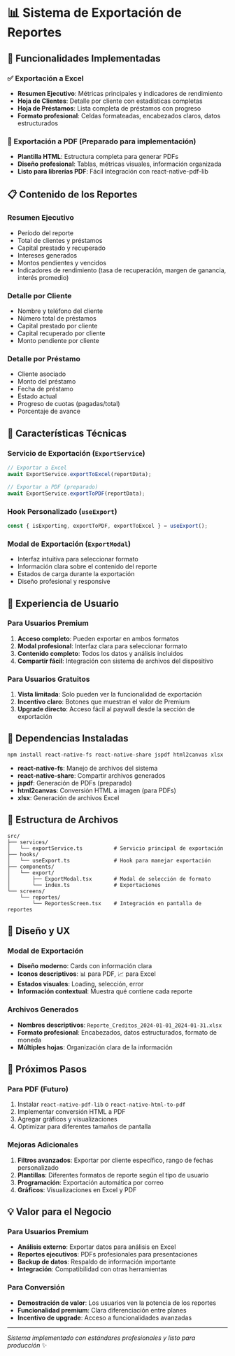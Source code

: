 # 📊 Sistema de Exportación de Reportes

## 🚀 Funcionalidades Implementadas

### ✅ Exportación a Excel
- **Resumen Ejecutivo**: Métricas principales y indicadores de rendimiento
- **Hoja de Clientes**: Detalle por cliente con estadísticas completas
- **Hoja de Préstamos**: Lista completa de préstamos con progreso
- **Formato profesional**: Celdas formateadas, encabezados claros, datos estructurados

### 🔧 Exportación a PDF (Preparado para implementación)
- **Plantilla HTML**: Estructura completa para generar PDFs
- **Diseño profesional**: Tablas, métricas visuales, información organizada
- **Listo para librerías PDF**: Fácil integración con react-native-pdf-lib

## 📋 Contenido de los Reportes

### Resumen Ejecutivo
- Período del reporte
- Total de clientes y préstamos
- Capital prestado y recuperado
- Intereses generados
- Montos pendientes y vencidos
- Indicadores de rendimiento (tasa de recuperación, margen de ganancia, interés promedio)

### Detalle por Cliente
- Nombre y teléfono del cliente
- Número total de préstamos
- Capital prestado por cliente
- Capital recuperado por cliente
- Monto pendiente por cliente

### Detalle por Préstamo
- Cliente asociado
- Monto del préstamo
- Fecha de préstamo
- Estado actual
- Progreso de cuotas (pagadas/total)
- Porcentaje de avance

## 🎯 Características Técnicas

### Servicio de Exportación (`ExportService`)
```typescript
// Exportar a Excel
await ExportService.exportToExcel(reportData);

// Exportar a PDF (preparado)
await ExportService.exportToPDF(reportData);
```

### Hook Personalizado (`useExport`)
```typescript
const { isExporting, exportToPDF, exportToExcel } = useExport();
```

### Modal de Exportación (`ExportModal`)
- Interfaz intuitiva para seleccionar formato
- Información clara sobre el contenido del reporte
- Estados de carga durante la exportación
- Diseño profesional y responsive

## 📱 Experiencia de Usuario

### Para Usuarios Premium
1. **Acceso completo**: Pueden exportar en ambos formatos
2. **Modal profesional**: Interfaz clara para seleccionar formato
3. **Contenido completo**: Todos los datos y análisis incluidos
4. **Compartir fácil**: Integración con sistema de archivos del dispositivo

### Para Usuarios Gratuitos
1. **Vista limitada**: Solo pueden ver la funcionalidad de exportación
2. **Incentivo claro**: Botones que muestran el valor de Premium
3. **Upgrade directo**: Acceso fácil al paywall desde la sección de exportación

## 🔧 Dependencias Instaladas

```bash
npm install react-native-fs react-native-share jspdf html2canvas xlsx
```

- **react-native-fs**: Manejo de archivos del sistema
- **react-native-share**: Compartir archivos generados
- **jspdf**: Generación de PDFs (preparado)
- **html2canvas**: Conversión HTML a imagen (para PDFs)
- **xlsx**: Generación de archivos Excel

## 📁 Estructura de Archivos

```
src/
├── services/
│   └── exportService.ts          # Servicio principal de exportación
├── hooks/
│   └── useExport.ts              # Hook para manejar exportación
├── components/
│   └── export/
│       ├── ExportModal.tsx       # Modal de selección de formato
│       └── index.ts              # Exportaciones
└── screens/
    └── reportes/
        └── ReportesScreen.tsx    # Integración en pantalla de reportes
```

## 🎨 Diseño y UX

### Modal de Exportación
- **Diseño moderno**: Cards con información clara
- **Iconos descriptivos**: 📊 para PDF, 📈 para Excel
- **Estados visuales**: Loading, selección, error
- **Información contextual**: Muestra qué contiene cada reporte

### Archivos Generados
- **Nombres descriptivos**: `Reporte_Creditos_2024-01-01_2024-01-31.xlsx`
- **Formato profesional**: Encabezados, datos estructurados, formato de moneda
- **Múltiples hojas**: Organización clara de la información

## 🚀 Próximos Pasos

### Para PDF (Futuro)
1. Instalar `react-native-pdf-lib` o `react-native-html-to-pdf`
2. Implementar conversión HTML a PDF
3. Agregar gráficos y visualizaciones
4. Optimizar para diferentes tamaños de pantalla

### Mejoras Adicionales
1. **Filtros avanzados**: Exportar por cliente específico, rango de fechas personalizado
2. **Plantillas**: Diferentes formatos de reporte según el tipo de usuario
3. **Programación**: Exportación automática por correo
4. **Gráficos**: Visualizaciones en Excel y PDF

## 💡 Valor para el Negocio

### Para Usuarios Premium
- **Análisis externo**: Exportar datos para análisis en Excel
- **Reportes ejecutivos**: PDFs profesionales para presentaciones
- **Backup de datos**: Respaldo de información importante
- **Integración**: Compatibilidad con otras herramientas

### Para Conversión
- **Demostración de valor**: Los usuarios ven la potencia de los reportes
- **Funcionalidad premium**: Clara diferenciación entre planes
- **Incentivo de upgrade**: Acceso a funcionalidades avanzadas

---

*Sistema implementado con estándares profesionales y listo para producción* ✨
